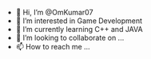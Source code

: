 - 👋 Hi, I’m @OmKumar07
- 👀 I’m interested in Game Development
- 🌱 I’m currently learning C++ and JAVA
- 💞️ I’m looking to collaborate on ...
- 📫 How to reach me ...

<!---
OmKumar07/OmKumar07 is a ✨ special ✨ repository because its `README.md` (this file) appears on your GitHub profile.
You can click the Preview link to take a look at your changes.
--->
